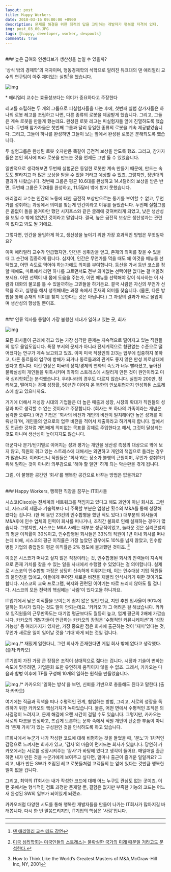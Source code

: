 ```yaml
---
layout: post
title: Happy Workers
date: 2018-03-16 09:00:00 +0900
description: 문제를 해결을 위한 최적의 답을 고민하는 개발자가 행복할 자격이 있다.
img: post_03_00.JPG 
tags: [happy, developer, worker, devpools]
comments: true
---
```

<br> 
### 높은 급여와 인센티브가 생산성을 높일 수 있을까?

'상식 밖의 경제학'의 저자이며, 행동경제학의 석학으로 알려진 듀크대의 댄 애리얼리 교수의 연구팀이 아주 재미있는 실험[^1]을 했습니다.

![img](../assets/img/post_03_01.jpg)

\* 애리얼리 교수는 효율성보다는 의미가 중요하다고 주장한다 

레고를 조립하는 두 개의 그룹으로 피실험자들을 나눈 후에, 첫번째 실험 참가자들은 하나의 로봇 레고를 조립하고 나면, 다른 종류의 로봇을 제공받게 했습니다. 그리고, 그들은 계속 로봇을 만들게 했는데요. 완성된 로봇 레고는 피실험자들 앞에 진열하도록 했습니다. 두번째 참가자들은 첫번째 그룹과 달리 동일한 종류의 로봇을 계속 제공받았습니다. 그리고, 그들이 하나를 완성하면 그들이 보는 앞에서 완성된 로봇은 분해되도록 했습니다.

두 실험그룹은 완성된 로봇 숫자만큼 똑같이 금전적 보상을 받도록 했죠. 그리고, 참가자들은 본인 의사에 따라 로봇을 만드는 것을 언제든 그만 둘 수 있었습니다.

일반적으로 생각해보면 두번째 실험군은 동일한 로봇만 계속 만들기 때문에, 만드는 속도도 빨라지고 더 많은 보상을 받을 수 있을 거라고 예상할 수 있죠. 그렇지만, 정반대의 결과가 나왔습니다. 첫번째 그룹은 평균 10.6대를 완성하고 14.4달러의 보상을 받은 반면, 두번째 그룹은 7.2대를 완성하고, 11.5달러 밖에 받지 못했습니다. 

애리얼리 교수는 인간의 노동에 대한 금전적 보상만으로는 동기를 부여할 수 없고, 무언가를 성취하는 과정에서 의미를 찾는게 인간이라고 이유를 들었습니다. 두번째 실험그룹은 끝없이 돌을 옮겨야만 했던 시지프스와 같은 굴레에 갖혀버리게 되었고, 낮은 생산성을 보일 수 밖에 없었던 것이라고 말입니다. 결국, 높은 금전적 보상은 생산성과는 관련이 없다고 봐도 될 거에요.

그렇다면, 인간을 몰입하게 하고, 생산성을 높이기 위한 가장 효과적인 방법은 무엇일까요?

이미 애리얼리 교수가 언급했지만, 인간은 성취감을 얻고, 존재의 의미를 찾을 수 있을 때 그 순간에 집중하게 됩니다. 
심지어, 인간은 무언가를 먹을 때도 왜 이것을 메뉴를 선택했고, 어떤 속도로 먹어야 하는가에도 의미를 부여합니다. 등산을 가서 등반 코스를 정할 때에도, 마트에서 라면 하나를 고르면서도 전부 의미없는 선택이란 없다는 걸 떠올려 보세요. 어떤 선택이 내 몸에 도움을 주는가, 어떤 메뉴를 선택해야 같이 식사하는 이 사람과 대화의 물꼬를 틀 수 있을까하는 고민들을 하거든요. 결국 사람은 자신의 무언가 선택을 하고, 실행을 해서 성취해내는 과정 속에서 존재의 의미를 찾습니다. (물론, 다른 방법을 통해 존재의 의미를 찾지 못한다는 것은 아닙니다.) 그 과정의 결과가 바로 몰입이며 생산성의 향상일 뿐이죠.

<br>
### 인류 역사를 통털어 가장 불행한 세대가 일하고 있는 곳, 회사

![img](../assets/img/post_03_02.JPG)

모든 회사들이 근래에 겪고 있는 가장 심각한 문제는 지속적으로 떨어지고 있는 직원들의 업무 몰입도입니다. 특정 부서의 문제가 아니라 전세계적으로 형편없는 수준으로 떨어졌다는 연구가 계속 보고되고 있죠. 이미 미국 직장인의 2/3는 업무에 집중하지 못하고, 다른 동료들의 업무에 방해가 되거나 동료들과의 관계도 좋지 않은 만성 피로상태에 있다고 합니다. 이런 현상은 미국의 정치/경제의 변화의 속도가 너무 빨라졌고, 높아진 불확실성이 개인들을 위축시키며 최악의 스트레스에 시달리게 만든 것이 원인이라고 미국 심리학회[^2]는 분석했습니다. 우리나라의 경우도 다르지 않습니다. 실업자 200만, 정리해고, 떨어지는 경제 성장률, 50년간 이어져 온 북한의 안보위협까지 만성화된 스트레스에 살고 있으니까요.

거기에 더해서 저성장 시대의 기업들은 더 높은 매출과 성장, 시장의 확대가 직원들의 성장과 따로 생각할 수 없는 것이라고 주장합니다. (회사는 또 하나의 가족이라는 개념은 심각한 오류다.) 어떤 기업은 '회사의 비전과 개인의 비전이 일치해야만 높은 성과를 이뤄낸다'며, 개인들의 앞으로의 업무 비전을 적어서 제출하라고 하기까지 합니다. 앞에서도 언급한 것처럼 개인에게 의미없는 목표를 강제로 주입한다고 해서, 그것이 달성되는 것도 아니며 생산성이 높아지지도 않습니다.

더군다나 분기/반기별로 이어지는 성과 평가는 개인을 생산성 측정의 대상으로 밖에 보지 않고, 직원의 겪고 있는 스트레스에 대해서는 외면하고 개인의 책임으로 돌리는 경우가 많습니다. 이러다보니 직원들은 '회사'라는 장소가 불행의 근원이며, 무언가 성취하기 위해 일하는 것이 아니라 의무감으로 '해야 할 일만' 하게 되는 악순환을 겪게 됩니다. 

그럼, 이 불행한 공간인 '회사'를 행복한 공간으로 바꾸는 방법은 없을까요?

<br>
### Happy Workers, 행복한 직장을 꿈꾸는 IT회사들

시스코(Cisco)는 전세계의 네트워크를 책임지고 있다고 해도 과언이 아닌 회사죠. 그런데, 시스코의 제품과 기술력보다 더 주목할 부분은 엄청난 횟수의 M&A를 통해 성장해 왔다는 겁니다. (한 해 동안 23건의 인수합병을 했던 적도 있다.) 대부분의 회사들이 M&A후에 인수 업체의 인력이 회사를 떠나거나, 조직간 불화로 인해 실패하는 경우가 많습니다. 그렇지만, 시스코는 M&A 사례는 대부분 성공적이었고, 놀라운 것은 실리콘밸리의 평균 이직률이 30%이고, 인수합병된 회사들은 33%의 직원이 1년 이내 회사를 떠나는데 비해, 시스코의 평균 이직률은 가장 높았던 경우에도 10%를 넘지 않았고, 인수합병된 기업의 종업원의 평균 이직률은 2% 정도에 불과했던 것이죠. [^3] 

이것은 시스코가 떠나고 싶지 않은 직장이라는 것, 인수합병된 회사의 인력들이 지속적으로 존재 가치를 찾을 수 있는 일을 사내에서 수행할 수 있었다는 걸 의미합니다. 실제로 시스코의 인수합병 과정은 상당히 신속하게 이뤄지는데, 이는 인수대상 기업 직원들의 불안감을 없애고, 이들에게 주어진 새로운 비전을 재빨리 인식시키기 위한 것이기도 합니다. 시스코의 교육 프로그램, 복지와 관련된 이야기는 따로 드리지 않아도 될 겁니다. 시스코의 모든 전략의 핵심에는 '사람'이 있다고들 하니까요. 

IT업계에서 낮은 이직률을 보이는게 쉽지 않은 일인 만큼, 지인 추천 입사율이 90%에 달하는 회사가 있다는 것도 말이 안되는데요. '카카오'가 그 어려운 걸 해냈습니다. 카카오 임직원들의 근무만족도는 대기업 평균보다도 월등히 높고, 업계 평균의 2배에 가깝습니다. 카카오의 개발자들이 언급하는 카카오의 장점은 '수평적인 커뮤니케이션'과 '성장가능성' 등 여러가지가 있지만, 가장 중요한 점은 회사에 출근하는 것이 '재미'있다는 것, 무언가 새로운 일이 일어날 것을 '기대'하게 되는 것일 겁니다. 
<br>

![img](../assets/img/post_03_03.JPG)
/* 재밌게 일한다니, 그런 회사가 존재한다면 게임 회사 밖에 없다고 생각했다. (출처:카카오)
<br>

IT기업이 가진 가장 큰 장점은 조직이 상대적으로 젊다는 겁니다. 시장과 기술이 변하는 속도에 맞추려면, 기업문화 또한 유연하게 움직이지 않을 수 없죠. 그래서, 카카오는 다음과 합병 이후에 TF를 구성해 10개의 일하는 원칙을 만들었습니다.


![img](../assets/img/post_03_04.JPG)
/* 카카오의 '일하는 방식'을 보면, 신뢰를 기반으로 충돌해도 된다고 말한다.(출처:카카오)

여기에는 직급과 직책을 떠나 수평적인 관계, 협업하는 방법, 그리고, 서로의 성장을 독려하기 위한 카카오의 핵심가치가 녹아있습니다. 물론, 어떤 면에서 수평적인 조직은 의사결정이 느려지고, 문제 해결에 오랜 시간이 걸릴 수도 있습니다. 그렇지만, 카카오는 서로의 다름을 인정하고, 뜨겁게 토론하는 문화 속에서 직원 개인이 단순한 부품이 아니라 '존재 가치'가 있는 구성원인 것을 인식하도록 하고 있습니다.

IT회사에서 누군가 내가 작성한 코드에 대해 비평하는 것을 들었을 때, '분노'가 1차적인 감정으로 느껴지는 회사가 있고, '감사'의 마음이 먼저드는 회사가 있습니다. 당연히 카카오에서는 서로를 성장시켜주는 '감사'가 바탕에 있다고 생각이 들어요. 매일매일 출근하면 내가 만든 것을 누군가에게 보여주고 싶다면, 얼마나 출근이 즐거운 일일까요? 그리고, 내가 만든 SW가 조립된 레고 로봇들처럼 고객들의 눈 앞에 있다는 것만큼 행복한 일이 없을 겁니다. 

그리고, 최악의 IT회사는 내가 작성한 코드에 대해 어느 누구도 관심도 없는 곳이죠. 이런 곳에서는 형식적인 검토 과정만 존재할 뿐, 결함은 없지만 부족한 기능의 코드는 어느새 완성된 SW의 일부가 되어있게 되겠죠. 

카카오처럼 다양한 시도를 통해 행복한 개발자들을 만들어 나가는 IT회사가 많아지길 바래봅니다. 다시 한 번 말씀드리지만, IT기업의 핵심은 '사람'입니다. 
<br>

---
[^1]: [댄 애리얼리 교수 테드 강연](https://www.ted.com/talks/dan_ariely_what_makes_us_feel_good_about_our_work/transcript?language=ko)

[^2]: [미국 심리학회는 미국인들의 스트레스는 불확실한 국가의 미래 때문일 거라고도 분석한다.](https://www.washingtonpost.com/news/inspired-life/wp/2017/02/15/americans-are-seriously-stressed-out-about-the-future-of-the-country-survey-finds/?utm_term=.491377bd8f1d)

[^3]: How to Think Like the World’s Greatest Masters of M&A,McGraw-Hill Inc, NY, 2001





